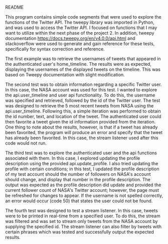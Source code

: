 README

This program contains simple code segments that were used to explore the functions of the Twitter API. The tweepy library was imported in Python, and was used to access the Twitter API. I focused on functions that I may want to utilize within the next phase of the project 2. In addition, tweepy documentation https://docs.tweepy.org/en/v4.0.0/api.html
and stackoverflow were used to generate and gain reference for these tests, specifically for syntax correction and reference. 


The first example was to retrieve the usernames of tweets that appeared in the authenticated user's home_timeline. The results were as expected, displaying the usernames of the displayed tweets on the timeline. This was based on Tweepy documentation with slight modification. 


The second test was to obtain information regarding a specific Twitter user. In this case, the NASA account was used for this test. I wanted to explore the api.user_timeline and user api functionality.
To do this, the username was specified and retrieved, followed by the id of the Twitter user. The test was designed to retrieve the 5 most recent tweets from NASA using the api.user_timeline.
Following this, a simple iteration was performed to obtain the id number, text, and location of the tweet. The authenticated user could then favorite a tweet given the id information provided from the iteration. 
One thing to note about the results, however, is that if a tweet has already been favorited, the program will produce an error and specify that the tweet has already been favorited. In this case,
the stream listener used after this code would not run.  

The third test was to explore the authenticated user and the api functions associated with them. In this case, I explored updating the profile description using the provided api.update_profile. 
I also tried updating the profile with certain conditions; in this test, I updated the profile description of my test account should the number of followers on NASA's account should change, and display that number in the profile description.
The output was expected as the profile description did update and provided the current follower count of NASA's Twitter account; however, the page must be refreshed for changes to appear. 
If the username is not spelled correctly, an error would occur (code 50) that states the user could not be found. 


The fourth test was designed to test a stream listener. In this case, tweets were to be printed in real-time from a specified user. To do this, the stream was filtered and was set to stream only tweets from the NASA account by supplying the specified id. 
The stream listener can also filter by tweets with certain phrases which was tested and successfully output the expected results. 
